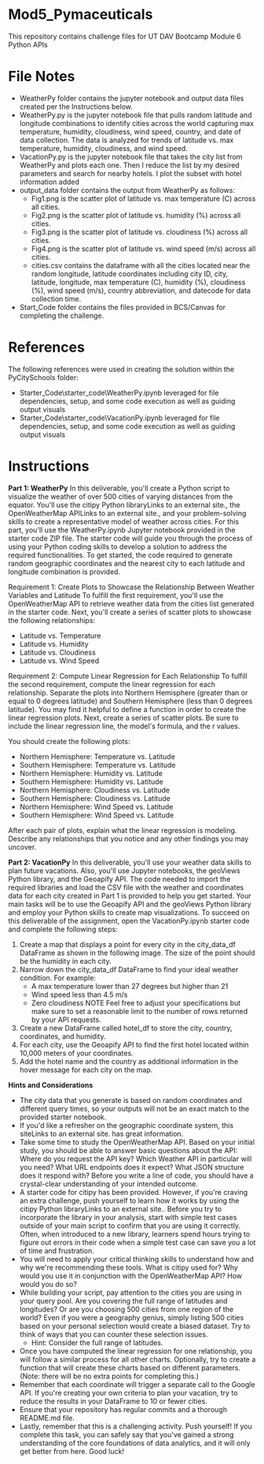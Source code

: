 # Mod5_Pymaceuticals
This repository contains challenge files for UT DAV Bootcamp Module 6 Python APIs


# File Notes
* WeatherPy folder contains the jupyter notebook and output data files created per the Instructions below.
 * WeatherPy.py is the jupyter notebook file that pulls random latitude and longitude combinations to identify cities across the world capturing max temperature, humidity, cloudiness, wind speed, country, and date of data collection. The data is analyzed for trends of latitude vs. max temperature, humidity, cloudiness, and wind speed.
 * VacationPy.py is the jupyter notebook file that takes the city list from WeatherPy and plots each one. Then I reduce the list by my desired parameters and search for nearby hotels. I plot the subset with hotel information added
 * output_data folder contains the output from WeatherPy as follows:
   * Fig1.png is the scatter plot of latitude vs. max temperature (C) across all cities.
   * Fig2.png is the scatter plot of latitude vs. humidity (%) across all cities.
   * Fig3.png is the scatter plot of latitude vs. cloudiness (%) across all cities.
   * Fig4.png is the scatter plot of latitude vs. wind speed (m/s) across all cities.
   * cities.csv contains the dataframe with all the cities located near the random longitude, latitude coordinates including city ID, city, latitude, longitude, max temperature (C), humidity (%), cloudiness (%), wind speed (m/s), country abbreviation, and datecode for data collection time.
* Start_Code folder contains the files provided in BCS/Canvas for completing the challenge.
   


# References
The following references were used in creating the solution within the PyCitySchools folder:
 * Starter_Code\starter_code\WeatherPy.ipynb leveraged for file dependencies, setup, and some code execution as well as guiding output visuals
 * Starter_Code\starter_code\VacationPy.ipynb leveraged for file dependencies, setup, and some code execution as well as guiding output visuals

# Instructions

**Part 1: WeatherPy**
In this deliverable, you'll create a Python script to visualize the weather of over 500 cities of varying distances from the equator. You'll use the citipy Python libraryLinks to an external site., the OpenWeatherMap APILinks to an external site., and your problem-solving skills to create a representative model of weather across cities.
For this part, you'll use the WeatherPy.ipynb Jupyter notebook provided in the starter code ZIP file. The starter code will guide you through the process of using your Python coding skills to develop a solution to address the required functionalities.
To get started, the code required to generate random geographic coordinates and the nearest city to each latitude and longitude combination is provided.

Requirement 1: Create Plots to Showcase the Relationship Between Weather Variables and Latitude
To fulfill the first requirement, you'll use the OpenWeatherMap API to retrieve weather data from the cities list generated in the starter code. Next, you'll create a series of scatter plots to showcase the following relationships:
 * Latitude vs. Temperature
 * Latitude vs. Humidity
 * Latitude vs. Cloudiness
 * Latitude vs. Wind Speed

Requirement 2: Compute Linear Regression for Each Relationship
To fulfill the second requirement, compute the linear regression for each relationship. Separate the plots into Northern Hemisphere (greater than or equal to 0 degrees latitude) and Southern Hemisphere (less than 0 degrees latitude). You may find it helpful to define a function in order to create the linear regression plots.
Next, create a series of scatter plots. Be sure to include the linear regression line, the model's formula, and the r values.

You should create the following plots:
 * Northern Hemisphere: Temperature vs. Latitude
 * Southern Hemisphere: Temperature vs. Latitude
 * Northern Hemisphere: Humidity vs. Latitude
 * Southern Hemisphere: Humidity vs. Latitude
 * Northern Hemisphere: Cloudiness vs. Latitude
 * Southern Hemisphere: Cloudiness vs. Latitude
 * Northern Hemisphere: Wind Speed vs. Latitude
 * Southern Hemisphere: Wind Speed vs. Latitude

After each pair of plots, explain what the linear regression is modeling. Describe any relationships that you notice and any other findings you may uncover.

**Part 2: VacationPy**
In this deliverable, you'll use your weather data skills to plan future vacations. Also, you'll use Jupyter notebooks, the geoViews Python library, and the Geoapify API.
The code needed to import the required libraries and load the CSV file with the weather and coordinates data for each city created in Part 1 is provided to help you get started.
Your main tasks will be to use the Geoapify API and the geoViews Python library and employ your Python skills to create map visualizations.
To succeed on this deliverable of the assignment, open the VacationPy.ipynb starter code and complete the following steps:
1. Create a map that displays a point for every city in the city_data_df DataFrame as shown in the following image. The size of the point should be the humidity in each city.
2. Narrow down the city_data_df DataFrame to find your ideal weather condition. For example:
   * A max temperature lower than 27 degrees but higher than 21
   * Wind speed less than 4.5 m/s
   * Zero cloudiness
NOTE
Feel free to adjust your specifications but make sure to set a reasonable limit to the number of rows returned by your API requests.
3. Create a new DataFrame called hotel_df to store the city, country, coordinates, and humidity.
4. For each city, use the Geoapify API to find the first hotel located within 10,000 meters of your coordinates.
5. Add the hotel name and the country as additional information in the hover message for each city on the map.

**Hints and Considerations**
 * The city data that you generate is based on random coordinates and different query times, so your outputs will not be an exact match to the provided starter notebook.
 * If you'd like a refresher on the geographic coordinate system, this siteLinks to an external site. has great information.
 * Take some time to study the OpenWeatherMap API. Based on your initial study, you should be able to answer basic questions about the API: Where do you request the API key? Which Weather API in particular will you need? What URL endpoints does it expect? What JSON structure does it respond with? Before you write a line of code, you should have a crystal-clear understanding of your intended outcome.
 * A starter code for citipy has been provided. However, if you're craving an extra challenge, push yourself to learn how it works by using the citipy Python libraryLinks to an external site.. Before you try to incorporate the library in your analysis, start with simple test cases outside of your main script to confirm that you are using it correctly. Often, when introduced to a new library, learners spend hours trying to figure out errors in their code when a simple test case can save you a lot of time and frustration.
 * You will need to apply your critical thinking skills to understand how and why we're recommending these tools. What is citipy used for? Why would you use it in conjunction with the OpenWeatherMap API? How would you do so?
 * While building your script, pay attention to the cities you are using in your query pool. Are you covering the full range of latitudes and longitudes? Or are you choosing 500 cities from one region of the world? Even if you were a geography genius, simply listing 500 cities based on your personal selection would create a biased dataset. Try to think of ways that you can counter these selection issues.
   * Hint: Consider the full range of latitudes.
 * Once you have computed the linear regression for one relationship, you will follow a similar process for all other charts. Optionally, try to create a function that will create these charts based on different parameters. (Note: there will be no extra points for completing this.)
 * Remember that each coordinate will trigger a separate call to the Google API. If you're creating your own criteria to plan your vacation, try to reduce the results in your DataFrame to 10 or fewer cities.
 * Ensure that your repository has regular commits and a thorough README.md file.
 * Lastly, remember that this is a challenging activity. Push yourself! If you complete this task, you can safely say that you've gained a strong understanding of the core foundations of data analytics, and it will only get better from here. Good luck!
